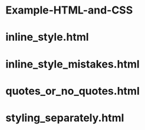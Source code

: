 # Example-HTML-and-CSS
# inline_style.html
# inline_style_mistakes.html
# quotes_or_no_quotes.html
# styling_separately.html
